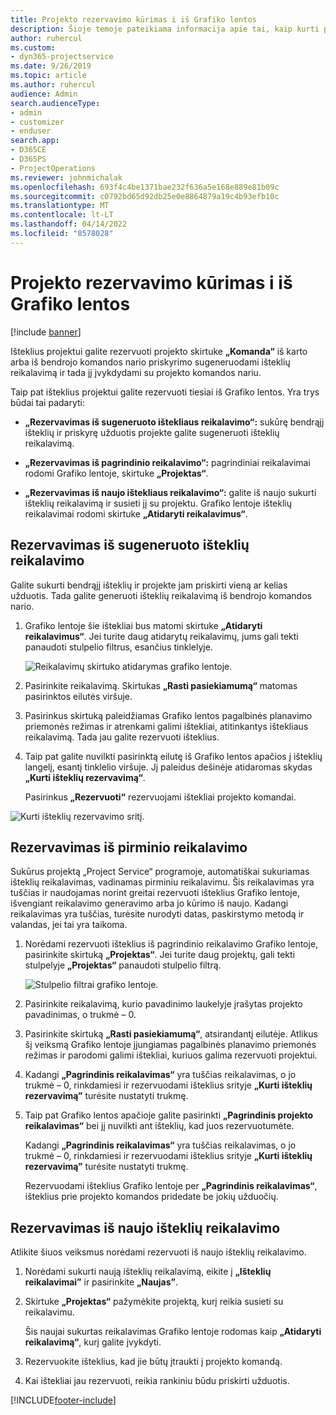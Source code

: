 ```yaml
---
title: Projekto rezervavimo kūrimas i iš Grafiko lentos
description: Šioje temoje pateikiama informacija apie tai, kaip kurti projekto rezervavimą iš grafiko lentos.
author: ruhercul
ms.custom:
- dyn365-projectservice
ms.date: 9/26/2019
ms.topic: article
ms.author: ruhercul
audience: Admin
search.audienceType:
- admin
- customizer
- enduser
search.app:
- D365CE
- D365PS
- ProjectOperations
ms.reviewer: johnmichalak
ms.openlocfilehash: 693f4c4be1371bae232f636a5e168e889e81b09c
ms.sourcegitcommit: c0792bd65d92db25e0e8864879a19c4b93efb10c
ms.translationtype: MT
ms.contentlocale: lt-LT
ms.lasthandoff: 04/14/2022
ms.locfileid: "8578028"
---
```

# <a name="create-a-project-booking-from-the-schedule-board"></a>Projekto rezervavimo kūrimas i iš Grafiko lentos

[!include [banner](../includes/psa-now-project-operations.md)]

Išteklius projektui galite rezervuoti projekto skirtuke **„Komanda“** iš karto arba iš bendrojo komandos nario priskyrimo sugeneruodami išteklių reikalavimą ir tada jį įvykdydami su projekto komandos nariu.

Taip pat išteklius projektui galite rezervuoti tiesiai iš Grafiko lentos. Yra trys būdai tai padaryti:

- **„Rezervavimas iš sugeneruoto ištekliaus reikalavimo“:** sukūrę bendrąjį išteklių ir priskyrę užduotis projekte galite sugeneruoti išteklių reikalavimą.

- **„Rezervavimas iš pagrindinio reikalavimo“:** pagrindiniai reikalavimai rodomi Grafiko lentoje, skirtuke **„Projektas“**. 

- **„Rezervavimas iš naujo ištekliaus reikalavimo“:** galite iš naujo sukurti išteklių reikalavimą ir susieti jį su projektu. Grafiko lentoje išteklių reikalavimai rodomi skirtuke **„Atidaryti reikalavimus“**.

## <a name="book-from-a-generated-resource-requirement"></a>Rezervavimas iš sugeneruoto išteklių reikalavimo

Galite sukurti bendrąjį išteklių ir projekte jam priskirti vieną ar kelias užduotis. Tada galite generuoti išteklių reikalavimą iš bendrojo komandos nario. 

1.  Grafiko lentoje šie ištekliai bus matomi skirtuke **„Atidaryti reikalavimus“**. Jei turite daug atidarytų reikalavimų, jums gali tekti panaudoti stulpelio filtrus, esančius tinklelyje. 

    ![Reikalavimų skirtuko atidarymas grafiko lentoje.](media/FAQ-Project-Booking-Schedule-Board-1.png "Rezervavimo ir užduočių lentelės ekrano nuotrauka")

2. Pasirinkite reikalavimą. Skirtukas **„Rasti pasiekiamumą“** matomas pasirinktos eilutės viršuje.
 
3. Pasirinkus skirtuką paleidžiamas Grafiko lentos pagalbinės planavimo priemonės režimas ir atrenkami galimi ištekliai, atitinkantys ištekliaus reikalavimą. Tada jau galite rezervuoti išteklius.

4. Taip pat galite nuvilkti pasirinktą eilutę iš Grafiko lentos apačios į išteklių langelį, esantį tinklelio viršuje. Jį paleidus dešinėje atidaromas skydas **„Kurti išteklių rezervavimą“**.

    Pasirinkus **„Rezervuoti“** rezervuojami ištekliai projekto komandai.

![Kurti išteklių rezervavimo sritį.](media/FAQ-Project-Booking-Schedule-Board-6.png "")
 

## <a name="book-from-the-primary-requirement"></a>Rezervavimas iš pirminio reikalavimo

Sukūrus projektą „Project Service“ programoje, automatiškai sukuriamas išteklių reikalavimas, vadinamas pirminiu reikalavimu. Šis reikalavimas yra tuščias ir naudojamas norint greitai rezervuoti išteklius Grafiko lentoje, išvengiant reikalavimo generavimo arba jo kūrimo iš naujo. Kadangi reikalavimas yra tuščias, turėsite nurodyti datas, paskirstymo metodą ir valandas, jei tai yra taikoma. 

1. Norėdami rezervuoti išteklius iš pagrindinio reikalavimo Grafiko lentoje, pasirinkite skirtuką **„Projektas“**. Jei turite daug projektų, gali tekti stulpelyje **„Projektas“** panaudoti stulpelio filtrą.

   ![Stulpelio filtrai grafiko lentoje.](media/FAQ-Project-Booking-Schedule-Board-2.png "Rezervavimo ir užduočių lentelės ekrano nuotrauka")

2. Pasirinkite reikalavimą, kurio pavadinimo laukelyje įrašytas projekto pavadinimas, o trukmė – 0.

3. Pasirinkite skirtuką **„Rasti pasiekiamumą“**, atsirandantį eilutėje. Atlikus šį veiksmą Grafiko lentoje įjungiamas pagalbinės planavimo priemonės režimas ir parodomi galimi ištekliai, kuriuos galima rezervuoti projektui.

4. Kadangi **„Pagrindinis reikalavimas“** yra tuščias reikalavimas, o jo trukmė – 0, rinkdamiesi ir rezervuodami išteklius srityje **„Kurti išteklių rezervavimą”** turėsite nustatyti trukmę.

5. Taip pat Grafiko lentos apačioje galite pasirinkti **„Pagrindinis projekto reikalavimas“** bei jį nuvilkti ant išteklių, kad juos rezervuotumėte.
 
    Kadangi **„Pagrindinis reikalavimas“** yra tuščias reikalavimas, o jo trukmė – 0, rinkdamiesi ir rezervuodami išteklius srityje **„Kurti išteklių rezervavimą”** turėsite nustatyti trukmę.
 
    Rezervuodami išteklius Grafiko lentoje per **„Pagrindinis reikalavimas“**, išteklius prie projekto komandos pridedate be jokių užduočių.
 
## <a name="book-from-a-new-resource-requirement"></a>Rezervavimas iš naujo išteklių reikalavimo
Atlikite šiuos veiksmus norėdami rezervuoti iš naujo išteklių reikalavimo. 

1. Norėdami sukurti naują išteklių reikalavimą, eikite į **„Išteklių reikalavimai”** ir pasirinkite **„Naujas”**.

2. Skirtuke **„Projektas“** pažymėkite projektą, kurį reikia susieti su reikalavimu.
 
    Šis naujai sukurtas reikalavimas Grafiko lentoje rodomas kaip **„Atidaryti reikalavimą“**, kurį galite įvykdyti.

3. Rezervuokite išteklius, kad jie būtų įtraukti į projekto komandą.

4. Kai ištekliai jau rezervuoti, reikia rankiniu būdu priskirti užduotis.



[!INCLUDE[footer-include](../includes/footer-banner.md)]
